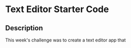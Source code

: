 # Text Editor Starter Code

## Description

This week's challenge was to create a text editor app that 